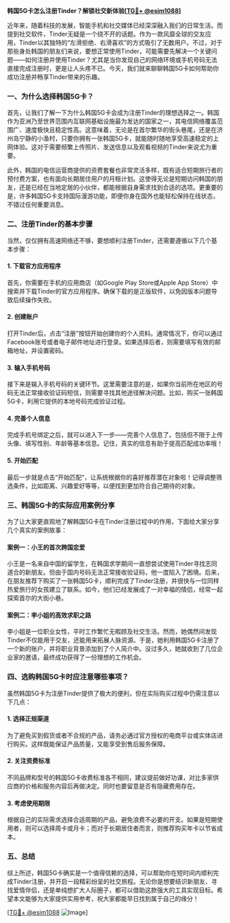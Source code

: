 **韩国5G卡怎么注册Tinder？解锁社交新体验[[TG💪+ @esim1088](https://t.me/s/esim1088)]**

近年来，随着科技的发展，智能手机和社交媒体已经深深融入我们的日常生活。而提到社交软件，Tinder无疑是一个绕不开的话题。作为一款风靡全球的交友应用，Tinder以其独特的“左滑拒绝、右滑喜欢”的方式吸引了无数用户。不过，对于那些身处韩国的朋友们来说，要想正常使用Tinder，可能需要先解决一个关键问题——如何注册并使用Tinder？尤其是当你发现自己的网络环境或手机号码无法直接完成注册时，更是让人头疼不已。今天，我们就来聊聊韩国5G卡如何帮助你成功注册并畅享Tinder带来的乐趣。

### 一、为什么选择韩国5G卡？

首先，让我们了解一下为什么韩国5G卡会成为注册Tinder的理想选择之一。韩国作为亚洲乃至世界范围内互联网基础设施最为发达的国家之一，其电信网络覆盖范围广、速度极快且稳定性高。这意味着，无论是在首尔繁华的街头巷尾，还是在济州岛宁静的小渔村，只要你拥有一张韩国5G卡，就能随时随地享受高速稳定的上网体验。这对于需要频繁上传照片、发送信息以及观看视频的Tinder来说尤为重要。

此外，韩国的电信运营商提供的资费套餐也非常灵活多样，既有适合短期旅行者的预付费方案，也有面向长期居住用户的月租计划。这使得无论是短期访问韩国的朋友，还是已经在当地定居的小伙伴，都能根据自身需求找到合适的选项。更重要的是，许多韩国5G卡支持国际漫游功能，即便你身在国外也能轻松保持在线状态，不错过任何重要消息。

### 二、注册Tinder的基本步骤

当然，仅仅拥有高速网络还不够，要想顺利注册Tinder，还需要遵循以下几个基本步骤：

#### 1. 下载官方应用程序
首先，你需要在手机的应用商店（如Google Play Store或Apple App Store）中搜索并下载Tinder的官方应用程序。确保下载的是正版软件，以免因版本问题导致后续操作失败。

#### 2. 创建账户
打开Tinder后，点击“注册”按钮开始创建你的个人资料。通常情况下，你可以通过Facebook账号或者电子邮件地址进行登录。如果选择后者，则需要填写有效的邮箱地址，并设置密码。

#### 3. 输入手机号码
接下来是输入手机号码的关键环节。这里需要注意的是，如果你当前所在地区的号码无法正常接收验证码短信，则需要寻找其他途径解决问题。比如，购买一张韩国5G卡，利用它提供的本地号码完成验证过程。

#### 4. 完善个人信息
完成手机号绑定之后，就可以进入下一步——完善个人信息了。包括但不限于上传头像、填写性别、年龄等基本信息。记住，真实的信息有助于提高匹配成功率哦！

#### 5. 开始匹配
最后一步就是点击“开始匹配”，让系统根据你的喜好推荐潜在对象啦！记得调整筛选条件，比如距离、兴趣爱好等等，以便找到更加符合自己期待的对象。

### 三、韩国5G卡的实际应用案例分享

为了让大家更直观地了解韩国5G卡在Tinder注册过程中的作用，下面给大家分享几个真实的案例故事：

#### 案例一：小王的首次跨国恋爱
小王是一名来自中国的留学生，在韩国求学期间一直想尝试使用Tinder寻找志同道合的新朋友。但由于国内号码无法正常接收验证码，他一度陷入了困境。后来，在朋友推荐下购买了一张韩国5G卡，顺利完成了Tinder注册，并很快与一位同样热爱旅行的女孩建立了联系。如今，他们已经发展成了一对幸福的情侣，经常一起探索首尔的大街小巷。

#### 案例二：李小姐的高效求职之路
李小姐是一位职业女性，平时工作繁忙无暇顾及社交生活。然而，她偶然间发现Tinder不仅能用于交友，还能用来拓展人脉资源。于是，她利用韩国5G卡注册了一个新的账户，并将职业背景添加到了个人简介中。没过多久，她就收到了几位企业家的邀请，最终成功获得了一份理想的工作机会。

### 四、选购韩国5G卡时应注意哪些事项？

虽然韩国5G卡为注册Tinder提供了极大的便利，但在实际购买过程中仍需注意以下几点：

#### 1. 选择正规渠道
为了避免买到假货或者不合规的产品，请务必通过官方授权的电商平台或实体店进行购买。这样既能保证产品质量，又能享受到售后服务保障。

#### 2. 关注资费标准
不同品牌和型号的韩国5G卡收费标准各不相同，建议提前做好功课，对比多家供应商的价格和服务内容后再做决定。同时也要留意是否有隐藏费用存在。

#### 3. 考虑使用期限
根据自己的实际需求选择合适周期的产品，避免浪费不必要的开支。如果是短期使用者，则可以选择周卡或月卡；而对于长期居住者而言，则推荐购买年卡以节省成本。

### 五、总结

综上所述，韩国5G卡确实是一个值得信赖的选择，可以帮助你在短时间内顺利完成Tinder注册，并开启一段精彩纷呈的社交旅程。无论你是想要结识新朋友、寻找爱情伴侣，还是单纯想扩大人际圈子，都可以借助这款强大的工具实现目标。希望本文能够为大家提供实用参考，祝大家都能早日找到属于自己的缘分！

[[TG💪+ @esim1088](https://t.me/s/esim1088) ![Image](https://i.postimg.cc/4NQfJmqS/Snipaste-2025-05-13-00-14-12.png)]